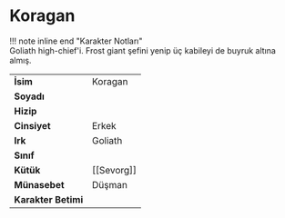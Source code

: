 # Koragan   
!!! note inline end "Karakter Notları"  
	Goliath high-chief'i. Frost giant şefini yenip üç kabileyi de buyruk altına almış.     
  
|  |  |  
|---|---|  
| **İsim** | Koragan |  
| **Soyadı** |  |  
| **Hizip** |  |  
| **Cinsiyet** | Erkek |  
| **Irk** | Goliath |  
| **Sınıf** |  |  
| **Kütük** | [[Sevorg]] |  
| **Münasebet** | Düşman |  
| **Karakter Betimi** |  |  
  
  
